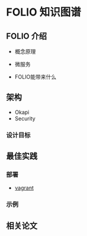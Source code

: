 # **FOLIO 知识图谱**

## **FOLIO 介绍**

- 概念原理

- 微服务

- FOLIO能带来什么

## **架构**
- Okapi
- Security


### **设计目标**



## **最佳实践**

### **部署**
- [vagrant](https://app.vagrantup.com/folio)


### **示例**
  
## **相关论文**

